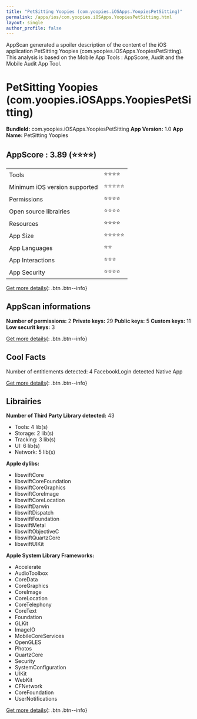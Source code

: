 ```yaml
---
title: "PetSitting Yoopies (com.yoopies.iOSApps.YoopiesPetSitting)"
permalink: /apps/ios/com.yoopies.iOSApps.YoopiesPetSitting.html
layout: single
author_profile: false
---
```

AppScan generated a spoiler description of the content of the iOS application PetSitting Yoopies (com.yoopies.iOSApps.YoopiesPetSitting). This analysis is based on the Mobile App Tools : AppScore, Audit and the Mobile Audit App Tool.

# PetSitting Yoopies (com.yoopies.iOSApps.YoopiesPetSitting)

**BundleId:** com.yoopies.iOSApps.YoopiesPetSitting
**App Version:** 1.0
**App Name:** PetSitting Yoopies


## AppScore : 3.89 (⭐️⭐️⭐️⭐️) 

<table>
<tr><td> Tools </td><td> ⭐️⭐️⭐️⭐️ </td></tr>
<tr><td> Minimum iOS version supported </td><td> ⭐️⭐️⭐️⭐️⭐️ </td></tr>
<tr><td> Permissions </td><td> ⭐️⭐️⭐️⭐️ </td></tr>
<tr><td> Open source librairies </td><td> ⭐️⭐️⭐️⭐️ </td></tr>
<tr><td> Resources </td><td> ⭐️⭐️⭐️⭐️ </td></tr>
<tr><td> App Size </td><td> ⭐️⭐️⭐️⭐️⭐️ </td></tr>
<tr><td> App Languages </td><td> ⭐️⭐️ </td></tr>
<tr><td> App Interactions </td><td> ⭐️⭐️⭐️ </td></tr>
<tr><td> App Security </td><td> ⭐️⭐️⭐️⭐️ </td></tr>
</table>

[Get more details](/pricing.html){: .btn .btn--info}  
  
## AppScan informations 

**Number of permissions:** 2
**Private keys:** 29
**Public keys:** 5
**Custom keys:** 11
**Low securit keys:** 3
  
[Get more details](/pricing.html){: .btn .btn--info}

## Cool Facts

Number of entitlements detected: 4
FacebookLogin detected
Native App
  
[Get more details](/pricing.html){: .btn .btn--info}

## Librairies 
**Number of Third Party Library detected:** 43
- Tools: 4 lib(s)
- Storage: 2 lib(s)
- Tracking: 3 lib(s)
- UI: 6 lib(s)
- Network: 5 lib(s)

**Apple dylibs:**
- libswiftCore
- libswiftCoreFoundation
- libswiftCoreGraphics
- libswiftCoreImage
- libswiftCoreLocation
- libswiftDarwin
- libswiftDispatch
- libswiftFoundation
- libswiftMetal
- libswiftObjectiveC
- libswiftQuartzCore
- libswiftUIKit


**Apple System Library Frameworks:**
- Accelerate
- AudioToolbox
- CoreData
- CoreGraphics
- CoreImage
- CoreLocation
- CoreTelephony
- CoreText
- Foundation
- GLKit
- ImageIO
- MobileCoreServices
- OpenGLES
- Photos
- QuartzCore
- Security
- SystemConfiguration
- UIKit
- WebKit
- CFNetwork
- CoreFoundation
- UserNotifications


  
[Get more details](/pricing.html){: .btn .btn--info}

